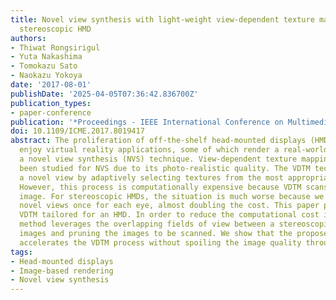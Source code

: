 ```yaml
---
title: Novel view synthesis with light-weight view-dependent texture mapping for a
  stereoscopic HMD
authors:
- Thiwat Rongsirigul
- Yuta Nakashima
- Tomokazu Sato
- Naokazu Yokoya
date: '2017-08-01'
publishDate: '2025-04-05T07:36:42.836700Z'
publication_types:
- paper-conference
publication: '*Proceedings - IEEE International Conference on Multimedia and Expo*'
doi: 10.1109/ICME.2017.8019417
abstract: The proliferation of off-the-shelf head-mounted displays (HMDs) let end-users
  enjoy virtual reality applications, some of which render a real-world scene using
  a novel view synthesis (NVS) technique. View-dependent texture mapping (VDTM) has
  been studied for NVS due to its photo-realistic quality. The VDTM technique renders
  a novel view by adaptively selecting textures from the most appropriate images.
  However, this process is computationally expensive because VDTM scans every captured
  image. For stereoscopic HMDs, the situation is much worse because we need to render
  novel views once for each eye, almost doubling the cost. This paper proposes light-weight
  VDTM tailored for an HMD. In order to reduce the computational cost in VDTM, our
  method leverages the overlapping fields of view between a stereoscopic pair of HMD
  images and pruning the images to be scanned. We show that the proposed method drastically
  accelerates the VDTM process without spoiling the image quality through a user study.
tags:
- Head-mounted displays
- Image-based rendering
- Novel view synthesis
---
```

